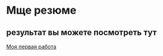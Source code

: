 # Мще резюме

## результат вы можете посмотреть тут

[Моя первая работа ](https://yuliatemi.github.io/resume/)

